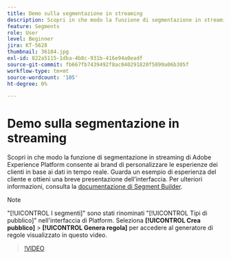 ```yaml
---
title: Demo sulla segmentazione in streaming
description: Scopri in che modo la funzione di segmentazione in streaming di Adobe Experience Platform consente ai brand di personalizzare le esperienze dei clienti in base ai dati in tempo reale. Guarda un esempio di esperienza del cliente e ottieni una breve presentazione dell’interfaccia.
feature: Segments
role: User
level: Beginner
jira: KT-5628
thumbnail: 36184.jpg
exl-id: 822a5115-1dba-4b8c-931b-416e94a0eadf
source-git-commit: fb667fb7439492f8ac040291820f5899a06b305f
workflow-type: tm+mt
source-wordcount: '105'
ht-degree: 0%

---
```


# Demo sulla segmentazione in streaming

Scopri in che modo la funzione di segmentazione in streaming di Adobe Experience Platform consente ai brand di personalizzare le esperienze dei clienti in base ai dati in tempo reale. Guarda un esempio di esperienza del cliente e ottieni una breve presentazione dell’interfaccia. Per ulteriori informazioni, consulta la [documentazione di Segment Builder](https://experienceleague.adobe.com/docs/experience-platform/segmentation/ui/segment-builder.html?lang=it).

>[!NOTE]
>
> &quot;[!UICONTROL I segmenti]&quot; sono stati rinominati &quot;[!UICONTROL Tipi di pubblico]&quot; nell&#39;interfaccia di Platform. Seleziona **[!UICONTROL Crea pubblico]** > **[!UICONTROL Genera regola]** per accedere al generatore di regole visualizzato in questo video.

>[!VIDEO](https://video.tv.adobe.com/v/40069?learn=on&enablevpops&captions=ita)



